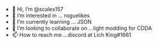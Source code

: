 - 👋 Hi, I’m @scales157
- 👀 I’m interested in ... roguelikes
- 🌱 I’m currently learning ... JSON 
- 💞️ I’m looking to collaborate on ...light modding for CDDA 
- 📫 How to reach me ...discord at Lich King#1661

<!---
scales157/scales157 is a ✨ special ✨ repository because its `README.md` (this file) appears on your GitHub profile.
You can click the Preview link to take a look at your changes.
--->
